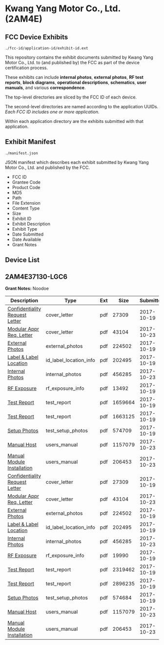 # Kwang Yang Motor Co., Ltd. (2AM4E)
## FCC Device Exhibits

```
./fcc-id/application-id/exhibit-id.ext
```

This repository contains the exhibit documents submitted by Kwang Yang Motor Co., Ltd. to (and published by) the FCC as part of the device certification process.

These exhibits can include **internal photos**, **external photos**, **RF test reports**, **block diagrams**, **operational descriptions**, **schematics**, **user manuals**, and various **correspondence**.

The top-level directories are sliced by the FCC ID of each device.

The second-level directories are named according to the application UUIDs. *Each FCC ID includes one or more application.*

Within each application directory are the exhibits submitted with that application. 

## Exhibit Manifest

```
./manifest.json
```

JSON manifest which describes each exhibit submitted by Kwang Yang Motor Co., Ltd. and published by the FCC.

- FCC ID
- Grantee Code
- Product Code
- MD5
- Path
- File Extension
- Content Type
- Size
- Exhibit ID
- Exhibit Description
- Exhibit Type
- Date Submitted
- Date Available
- Grant Notes

## Device List
## 2AM4E37130-LGC6
**Grant Notes:** Noodoe

| Description | Type | Ext | Size | Submitted | Available |
| ----------- | ---- | --- | ---- | --------- | --------- |
| [Confidentiality Request Letter](2AM4E37130-LGC6/56332d4cf0c0ce2f0d85f288fac01144/3610457.pdf) | cover_letter | pdf | 27309 | 2017-10-19 | 2017-10-23 |
| [Modular Appr Req. Letter](2AM4E37130-LGC6/56332d4cf0c0ce2f0d85f288fac01144/3613607.pdf) | cover_letter | pdf | 43104 | 2017-10-23 | 2017-10-23 |
| [External Photos](2AM4E37130-LGC6/56332d4cf0c0ce2f0d85f288fac01144/3610459.pdf) | external_photos | pdf | 224502 | 2017-10-19 | 2017-10-23 |
| [Label & Label Location](2AM4E37130-LGC6/56332d4cf0c0ce2f0d85f288fac01144/3610477.pdf) | id_label_location_info | pdf | 202495 | 2017-10-19 | 2017-10-23 |
| [Internal Photos](2AM4E37130-LGC6/56332d4cf0c0ce2f0d85f288fac01144/3613604.pdf) | internal_photos | pdf | 456285 | 2017-10-23 | 2017-10-23 |
| [RF Exposure](2AM4E37130-LGC6/56332d4cf0c0ce2f0d85f288fac01144/3610677.pdf) | rf_exposure_info | pdf | 13492 | 2017-10-19 | 2017-10-23 |
| [Test Report](2AM4E37130-LGC6/56332d4cf0c0ce2f0d85f288fac01144/3610678.pdf) | test_report | pdf | 1659664 | 2017-10-19 | 2017-10-23 |
| [Test Report](2AM4E37130-LGC6/56332d4cf0c0ce2f0d85f288fac01144/3610681.pdf) | test_report | pdf | 1663125 | 2017-10-19 | 2017-10-23 |
| [Setup Photos](2AM4E37130-LGC6/56332d4cf0c0ce2f0d85f288fac01144/3610687.pdf) | test_setup_photos | pdf | 574709 | 2017-10-19 | 2017-10-23 |
| [Manual Host](2AM4E37130-LGC6/56332d4cf0c0ce2f0d85f288fac01144/3613605.pdf) | users_manual | pdf | 1157079 | 2017-10-23 | 2017-10-23 |
| [Manual Module Installation](2AM4E37130-LGC6/56332d4cf0c0ce2f0d85f288fac01144/3613606.pdf) | users_manual | pdf | 206453 | 2017-10-23 | 2017-10-23 |
| [Confidentiality Request Letter](2AM4E37130-LGC6/0735ab97611d245fa0a7cf9e3b32f3e7/3610457.pdf) | cover_letter | pdf | 27309 | 2017-10-19 | 2017-10-23 |
| [Modular Appr Req. Letter](2AM4E37130-LGC6/0735ab97611d245fa0a7cf9e3b32f3e7/3613607.pdf) | cover_letter | pdf | 43104 | 2017-10-23 | 2017-10-23 |
| [External Photos](2AM4E37130-LGC6/0735ab97611d245fa0a7cf9e3b32f3e7/3610459.pdf) | external_photos | pdf | 224502 | 2017-10-19 | 2017-10-23 |
| [Label & Label Location](2AM4E37130-LGC6/0735ab97611d245fa0a7cf9e3b32f3e7/3610477.pdf) | id_label_location_info | pdf | 202495 | 2017-10-19 | 2017-10-23 |
| [Internal Photos](2AM4E37130-LGC6/0735ab97611d245fa0a7cf9e3b32f3e7/3613604.pdf) | internal_photos | pdf | 456285 | 2017-10-23 | 2017-10-23 |
| [RF Exposure](2AM4E37130-LGC6/0735ab97611d245fa0a7cf9e3b32f3e7/3610498.pdf) | rf_exposure_info | pdf | 19990 | 2017-10-19 | 2017-10-23 |
| [Test Report](2AM4E37130-LGC6/0735ab97611d245fa0a7cf9e3b32f3e7/3610502.pdf) | test_report | pdf | 2319462 | 2017-10-19 | 2017-10-23 |
| [Test Report](2AM4E37130-LGC6/0735ab97611d245fa0a7cf9e3b32f3e7/3610533.pdf) | test_report | pdf | 2896235 | 2017-10-19 | 2017-10-23 |
| [Setup Photos](2AM4E37130-LGC6/0735ab97611d245fa0a7cf9e3b32f3e7/3610556.pdf) | test_setup_photos | pdf | 574684 | 2017-10-19 | 2017-10-23 |
| [Manual Host](2AM4E37130-LGC6/0735ab97611d245fa0a7cf9e3b32f3e7/3613605.pdf) | users_manual | pdf | 1157079 | 2017-10-23 | 2017-10-23 |
| [Manual Module Installation](2AM4E37130-LGC6/0735ab97611d245fa0a7cf9e3b32f3e7/3613606.pdf) | users_manual | pdf | 206453 | 2017-10-23 | 2017-10-23 |
